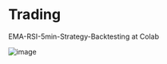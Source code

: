 # Trading
EMA-RSI-5min-Strategy-Backtesting at Colab

![image](https://github.com/KOGTI-2023/EMA-RSI-5min-Strategy-Backtesting/assets/130747709/ac9007e1-b49d-45d8-beaf-d40f688522fe)
